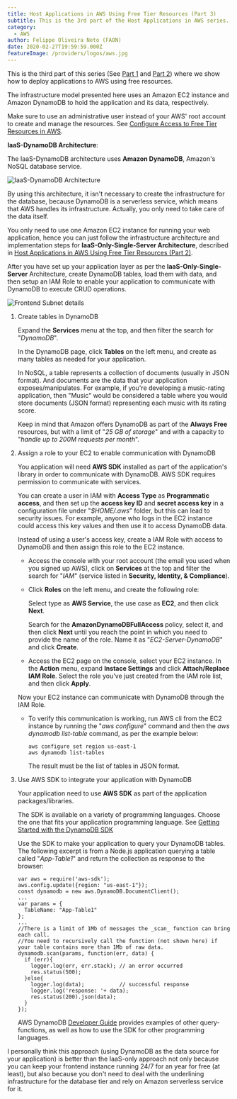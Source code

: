 ```yaml
---
title: Host Applications in AWS Using Free Tier Resources (Part 3)
subtitle: This is the 3rd part of the Host Applications in AWS series.
category:
  - AWS
author: Felippe Oliveira Neto (FAON)
date: 2020-02-27T19:59:59.000Z
featureImage: /providers/logos/aws.jpg
---
```

This is the third part of this series (See [Part 1](/aws-host-apps-part-1) and [Part 2](/aws-host-apps-part-2)) where we show how to deploy applications to AWS using free resources.

The infrastructure model presented here uses an Amazon EC2 instance and Amazon DynamoDB to hold the application and its data, respectively.

Make sure to use an administrative user instead of your AWS' root account to create and manage the resources. See [Configure Access to Free Tier Resources in AWS](/aws-provide-access-resources).

**IaaS-DynamoDB Architecture**:

The IaaS-DynamoDB architecture uses **Amazon DynamoDB**, Amazon's NoSQL database service.

![IaaS-DynamoDB Architecture](/uploads/aws/aws-iaas-dynamodb-architecture.jpg)

By using this architecture, it isn't necessary to create the infrastructure for the database, because DynamoDB is a serverless service, which means that AWS handles its infrastructure. Actually, you only need to take care of the data itself.

You only need to use one Amazon EC2 instance for running your web application, hence you can just follow the infrastructure architecture and implementation steps for **IaaS-Only-Single-Server Architecture**, described in [Host Applications in AWS Using Free Tier Resources (Part 2)](/aws-host-apps-part-2).

After you have set up your application layer as per the **IaaS-Only-Single-Server** Architecture, create DynamoDB tables, load them with data, and then setup an IAM Role to enable your application to communicate with DynamoDB to execute CRUD operations.

![Frontend Subnet details](/uploads/aws/aws-frontend-subnet-dynamodb-details.jpg)

1. Create tables in DynamoDB

    Expand the **Services** menu at the top, and then filter the search for "_DynamoDB_".

    In the DynamoDB page, click **Tables** on the left menu, and create as many tables as needed for your application.

    In NoSQL, a table represents a collection of documents (usually in JSON format). And documents are the data that your application exposes/manipulates. For example, if you're developing a music-rating application, then "Music" would be considered a table where you would store documents (JSON format) representing each music with its rating score.

    Keep in mind that Amazon offers DynamoDB as part of the **Always Free** resources, but with a limit of "_25 GB of storage_" and with a capacity to "_handle up to 200M requests per month_".

2. Assign a role to your EC2 to enable communication with DynamoDB

    You application will need **AWS SDK** installed as part of the application's library in order to communicate with DynamoDB. AWS SDK requires permission to communicate with services.

    You can create a user in IAM with **Access Type** as **Programmatic access**, and then set up the **access key ID** and **secret access key** in a configuration file under "_$HOME/.aws_" folder, but this can lead to security issues. For example, anyone who logs in the EC2 instance could access this key values and then use it to access DynamoDB data.

    Instead of using a user's access key, create a IAM Role with access to DynamoDB and then assign this role to the EC2 instance.

    * Access the console with your root account (the email you used when you signed up AWS), click on **Services** at the top and filter the search for "_IAM_" (service listed in **Security, Identity, & Compliance**).

    * Click **Roles** on the left menu, and create the following role:

        Select type as **AWS Service**, the use case as **EC2**, and then click **Next**.

        Search for the **AmazonDynamoDBFullAccess** policy, select it, and then click **Next** until you reach the point in which you need to provide the name of the role. Name it as "_EC2-Server-DynamoDB_" and click **Create**.

    * Access the EC2 page on the console, select your EC2 instance. In the **Action** menu, expand **Instace Settings** and click **Attach/Replace IAM Role**. Select the role you've just created from the IAM role list, and then click **Apply**.

    Now your EC2 instance can communicate with DynamoDB through the IAM Role.

    * To verify this communication is working, run AWS cli from the EC2 instance by running the "_aws configure_" command and then the _aws dynamodb list-table_ command, as per the example below:
      ```
      aws configure set region us-east-1
      aws dynamodb list-tables
      ```
      The result must be the list of tables in JSON format.

3. Use AWS SDK to integrate your application with DynamoDB

    Your application need to use **AWS SDK** as part of the application packages/libraries.

    The SDK is available on a variety of programming languages. Choose the one that fits your application programming language. See [Getting Started with the DynamoDB SDK](https://docs.aws.amazon.com/amazondynamodb/latest/developerguide/GettingStarted.html)

    Use the SDK to make your application to query your DynamoDB tables. The following excerpt is from a Node.js application querying a table called "_App-Table1_" and return the collection as response to the browser:
    ```
    var aws = require('aws-sdk');
    aws.config.update({region: "us-east-1"});
    const dynamodb = new aws.DynamoDB.DocumentClient();
    ...
    var params = {
      TableName: "App-Table1"
    };
    ...
    //There is a limit of 1Mb of messages the _scan_ function can bring each call.
    //You need to recursively call the function (not shown here) if your table contains more than 1Mb of raw data.
    dynamodb.scan(params, function(err, data) {
      if (err){
        logger.log(err, err.stack); // an error occurred
        res.status(500);
      }else{
        logger.log(data);           // successful response
        logger.log('response: '+ data);
        res.status(200).json(data);
      }
    });
    ```

    AWS DynamoDB [Developer Guide](https://docs.aws.amazon.com/amazondynamodb/latest/developerguide/GettingStarted.html) provides examples of other query-functions, as well as how to use the SDK for other programming languages.

I personally think this approach (using DynamoDB as the data source for your application) is better than the IaaS-only approach not only because you can keep your frontend instance running 24/7 for an year for free (at least), but also because you don't need to deal with the underlining infrastructure for the database tier and rely on Amazon serverless service for it.
